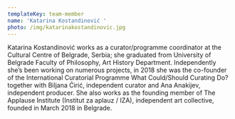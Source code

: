 ```yaml
---
templateKey: team-member
name: 'Katarina Kostandinović '
photo: /img/katarinakostandinovic.jpg
---
```

Katarina Kostandinović works as a curator/programme coordinator at the Cultural Centre of Belgrade, Serbia; she graduated from University of Belgrade Faculty of Philosophy, Art History Department. Independently she’s been working on numerous projects, in 2018 she was the co-founder of the International Curatorial Programme What Could/Should Curating Do? together with Biljana Ćirić, independent curator and Ana Anakijev, independent producer. She also works as the founding member of The Applause Institute (Institut za aplauz / IZA), independent art collective, founded in March 2018 in Belgrade.
